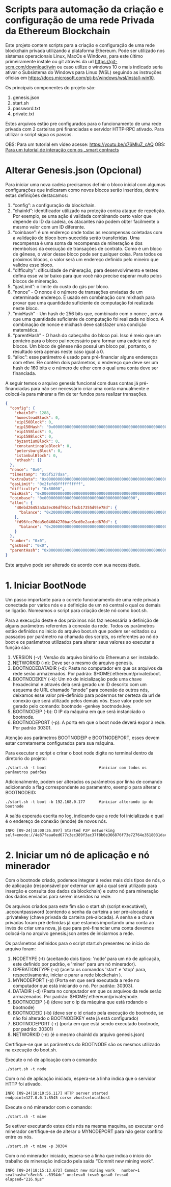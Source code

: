 # Scripts para automação da criação e configuração de uma rede Privada da Ethereum Blockchain
Este projeto contem scripts para a criação e configuração de uma rede blockchain privada utilizando a plataforma Ethereum. Pode ser utilizado nos sistemas operacionais Linux, MacOs e Windows, para este último primeiramente instale ou git através da url https://git-scm.com/download/win ou caso utilize o windows 10 o mais indicado seria ativar o Subsistema do Windows para Linux (WSL) seguindo as instruções oficias em https://docs.microsoft.com/pt-br/windows/wsl/install-win10.

Os principais componentes do projeto são:
1. genesis.json
1. start.sh
1. password.txt
1. private.txt

Estes arquivos estão pre configurados para o funcionamento de uma rede privada com 2 carteiras pré financiadas e servidor HTTP-RPC ativado. Para utilizar o script sigua os passos.

OBS: Para um tutorial em vídeo acesse: https://youtu.be/x76MluZ_cAQ
OBS: [Para um tutorial de interação com os _smart contracts](docs/contract.md)
# Alterar Genesis.json (Opcional)
Para iniciar uma nova cadeia precisamos definir o bloco inicial com algumas configurações que indicaram como novos blocos serão inseridos, dentre estas definições destacamos:
1. “config”: a configuração da blockchain.
1. “chainId”: identificador utilizado na proteção contra ataque de repetição. Por exemplo, se uma ação é validada combinando certo valor que depende do ID da cadeia, os atacantes não podem obter facilmente o mesmo valor com um ID diferente.
1. “coinbase”: é um endereço onde todas as recompensas coletadas com a validação de bloco bem-sucedida serão transferidas. Uma recompensa é uma soma da recompensa de mineração e dos reembolsos da execução de transações de contrato. Como é um bloco de gênese, o valor desse bloco pode ser qualquer coisa. Para todos os próximos blocos, o valor será um endereço definido pelo mineiro que validou esse bloco.
1. "difficulty": dificuldade de mineração, para desenvolvimento e testes defina esse valor baixo para que você não precise esperar muito pelos blocos de mineração.
1. “gasLimit”: o limite do custo do gás por bloco.
1. “nonce” -  O nonce é o número de transações enviadas de um determinado endereço. É usado em combinação com mixhash para provar que uma quantidade suficiente de computação foi realizada neste bloco.
1. “mixHash” - Um hash de 256 bits que, combinado com o nonce , prova que uma quantidade suficiente de computação foi realizada no bloco. A combinação de nonce e mixhash deve satisfazer uma condição matemática.
1. “parentHash” - O hash do cabeçalho do bloco pai. Isso é meio que um ponteiro para o bloco pai necessário para formar uma cadeia real de blocos. Um bloco de gênese não possui um bloco pai, portanto, o resultado será apenas neste caso igual a 0.
1. “alloc”: esse parâmetro é usado para pré-financiar alguns endereços com ether. Ele contém dois parâmetros, o endereço que deve ser um hash de 160 bits e o número de ether com o qual uma conta deve ser financiada. 

A seguir temos o arquivo genesis funcional com duas contas já pré-financiadas para não ser necessário criar uma conta manualmente e colocá-la para minerar a fim de ter fundos para realizar transações.
````json
{
  "config": {
    "chainId": 1288,
    "homesteadBlock": 0,
    "eip150Block": 0,
    "eip150Hash": "0x0000000000000000000000000000000000000000000000000000000000000000",
    "eip155Block": 0,
    "eip158Block": 0,
    "byzantiumBlock": 0,
    "constantinopleBlock": 0,
    "petersburgBlock": 0,
    "istanbulBlock": 0,
    "ethash": {}
  },
  "nonce": "0x0",
  "timestamp": "0x5f527daa",
  "extraData": "0x0000000000000000000000000000000000000000000000000000000000000000",
  "gasLimit": "0x2fefd8ffffffffff",
  "difficulty": "0x80000",
  "mixHash": "0x0000000000000000000000000000000000000000000000000000000000000000",
  "coinbase": "0x0000000000000000000000000000000000000000",
  "alloc": {
    "40ebd26453a3a3ec06df9b1cf6cb17355d95e78d": {
      "balance": "0x200000000000000000000000000000000000000000000000000000000000000"
    },
    "fd96fcc76da5e04604270bac93cd0e2acdcd670d": {
      "balance": "0x200000000000000000000000000000000000000000000000000000000000000"
    }
  },
  "number": "0x0",
  "gasUsed": "0x0",
  "parentHash": "0x0000000000000000000000000000000000000000000000000000000000000000"
}
````
Este arquivo pode ser alterado de acordo com sua necessidade.
# 1. Iniciar BootNode
Um passo importante para o correto funcionamento de uma rede privada conectada por vários nós e a definição de um nó central o qual os demais se ligarão.  Nomeamos o script para criação deste nó como boot.sh. 

Para a execução deste e dos próximos nós faz necessária a definição de alguns parâmetros referentes à conexão da rede. Todos os parâmetros estão definidos no início do arquivo boot.sh que podem ser editados ou passados por parâmetro na chamada dos scripts, os referentes ao nó do boot e os parâmetros utilizados para alterar seus valores ao executar a função são:

1. VERSION (-v): Versão do arquivo binário do Ethereum a ser instalado.
1. NETWORKID (-n): Deve ser o mesmo do arquivo genesis.
1. BOOTNODEDATADIR (-d): Pasta no computador em que  os arquivos da rede serão armazenados. Por padrão: $HOME/.ethereum/private/boot.
1. BOOTNODEKEY (-k): Um nó de inicialização pede uma chave hexadecimal e através dela será gerado um ID  descrito com um esquema de URL chamado “enode” para conexão de outros nós, deixamos esse valor pré-definido para podermos ter certeza da url de conexão que será utilizado pelos demais nós. Esse valor pode ser gerado pelo comando: bootnode -genkey bootnode.key.
1. BOOTNODEIP (-b): O IP da máquina em que será instanciado o bootnode.
1. BOOTNODEPORT (-p): A porta em que o boot node deverá expor à rede. Por padrão 30301.

Atenção aos parâmetros BOOTNODEIP e BOOTNODEPORT, esses devem estar corretamente configurados para sua máquina.

Para executar o script e crirar o boot node digite no terminal dentro da diretorio do projeto:

````shell script 
./start.sh -t boot                       #iniciar com todos os parâmetros padrões
````
Adicionalmente, podem ser alterados os parâmetros por linha de comando adicionando a flag correspondente ao paramentro, exemplo para alterar o BOOTNODEID:
````shell script  
./start.sh -t boot -b 192.168.0.177      #iniciar alterando ip do bootnode
````

A saída esperada escrita no log, indicando que a rede foi inicializada e qual é o endereço de conexão (enode) de novos nós.
````
INFO [09-24|18:00:36.897] Started P2P networking self=enode://4e87faaa0ed677c3ec389f3ac37f8b0e366876f73e72764e3518031daca322768befb783be5c4aea4200f3439f4361571e860c38776142094adc35913964096b@192.168.1.114:30301
````

# 2. Iniciar um nó de aplicação e nó minerador

Com o bootnode criado, podemos integrar à redes mais dois tipos de nós, o de aplicação (responsável por externar um api a qual será utilizado para inserção e consulta dos dados da blockchain) e outro nó para mineração dos dados enviados para serem inseridos na rede.

Os arquivos criados para este fim são o start.sh (script executável), .accountpassword (contendo a senha da carteira a ser pré-alocada) e .privatekey (chave privada da carteira pré-alocada). A senha e a chave privadas foram pré definidas já que estamos importando uma conta ao invés de criar uma nova, já que para pré-financiar uma conta devemos colocá-la no arquivo genesis.json antes de iniciarmos a rede. 

Os parâmetros definidos para o script start.sh presentes no início do arquivo foram:
1. NODETYPE (-t) (aceitando dois tipos: 'node' para um nó de aplicação, este definido por padrão, e 'miner' para um nó minerador).
1. OPERATIONTYPE (-o) (aceita os comandos 'start' e 'stop' para, respectivamente, iniciar e parar a rede blockchain ).
1. MYNODEPORT (-p) (Porta em que será executada a rede no computador que está iniciando o nó. Por padrão: 30303).
1. DATADIR (-d) (Pasta no computador em que  os arquivos da rede serão armazenados. Por padrão: $HOME/.ethereum/private/node.
1. BOOTNODEIP (-i) (deve ser o ip da máquina que está rodando o bootnode)
1. BOOTNODEID (-b) (deve ser o id criado pela execução do bootnode, se não foi alterado o BOOTNODEKEY este já está configurado)
1. BOOTNODEPORT (-r) (porta em que está sendo executado bootnode, por padrão: 30301)
1. NETWORKID (-n) (é o mesmo chainId do arquivo genesis.json)

Certifique-se que os parâmetros do BOOTNODE são os mesmos utilizado na execução do boot.sh.

Execute o nó de aplicação com o comando:

`````shell script
./start.sh -t node
`````
Com o nó de aplicação iniciado, espera-se a linha indica que o servidor HTTP foi ativado.
````
INFO [09-24|18:10:56.117] HTTP server started   endpoint=127.0.0.1:8545 cors= vhosts=localhost
````

Execute o nó minerador com o comando:

`````shell script
./start.sh -t mine 
`````

Se estiver executando estes dois nós na mesma maquina, ao executar o nó minerador certifique-se de alterar o MYNODEPORT para não gerar conflito entre os nós.

`````shell script
./start.sh -t mine -p 30304
`````
Com o nó minerador iniciado, espera-se a linha que indica o início do trabalho de mineração indicado pela saída “Commit new mining work”.

````
INFO [09-24|18:15:13.672] Commit new mining work   nunber=1 sealhash="c8ecb8...6394dc" uncles=0 txs=0 gas=0 fess=0 elapsed="216.9μs"
````
